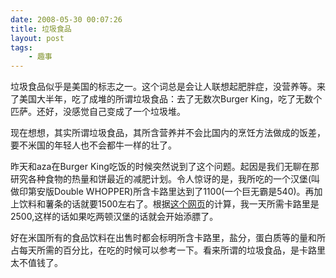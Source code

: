 ```yaml
---
date: 2008-05-30 00:07:26
title: 垃圾食品
layout: post
tags:
    - 趣事
---
```

垃圾食品似乎是美国的标志之一。这个词总是会让人联想起肥胖症，没营养等。来了美国大半年，吃了成堆的所谓垃圾食品：去了无数次Burger King，吃了无数个匹萨。还好，没感觉自己变成了一个垃圾堆。

现在想想，其实所谓垃圾食品，其所含营养并不会比国内的烹饪方法做成的饭差，要不米国的年轻人也不会都牛一样的壮了。

昨天和aza在Burger King吃饭的时候突然说到了这个问题。起因是我们无聊在那研究各种食物的热量和饼最近的减肥计划。令人惊讶的是，我所吃的一个汉堡(叫做印第安版Double WHOPPER)所含卡路里达到了1100(一个巨无霸是540)。再加上饮料和薯条的话就要1500左右了。根据<a href="http://www.annecollins.com/calc/5.htm" target="_blank">这个网页</a>的计算，我一天所需卡路里是2500,这样的话如果吃两顿汉堡的话就会开始添膘了。

好在米国所有的食品饮料在出售时都会标明所含卡路里，盐分，蛋白质等的量和所占每天所需的百分比，在吃的时候可以参考一下。看来所谓的垃圾食品，是卡路里太不值钱了。
